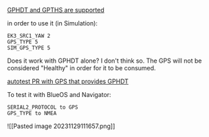 
[GPHDT and GPTHS are supported ](https://github.com/ArduPilot/ardupilot/blob/master/libraries/AP_GPS/AP_GPS_NMEA.cpp#L378-L379)

in order to use it (in Simulation):

```
EK3_SRC1_YAW 2
GPS_TYPE 5
SIM_GPS_TYPE 5
```

Does it work with GPHDT alone? I don't think so. The GPS will not be considered "Healthy" in order for it to be consumed.


[autotest PR with GPS that provides GPHDT](https://github.com/ArduPilot/ardupilot/compare/master...Williangalvani:ardupilot:gps_yaw?expand=1)


To test it with BlueOS and Navigator:
```
SERIAL2_PROTOCOL to GPS
GPS_TYPE to NMEA

```
![[Pasted image 20231129111657.png]]